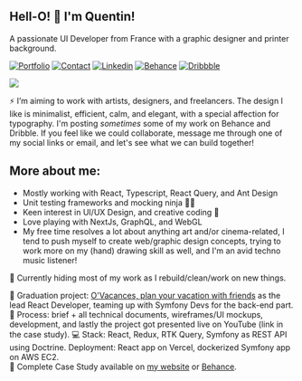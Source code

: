 ## Hell-O! 🤟 I'm Quentin!

A passionate UI Developer from France with a graphic designer and printer background.

[![Portfolio](https://img.shields.io/badge/-Portfolio-0d0d0d)](https://quentinbrohan.fr)
[![Contact](https://img.shields.io/badge/-Contact-1d1d1d)](https://quentinbrohan.fr/contact)
[![Linkedin](https://img.shields.io/badge/LinkedIn-0077B5?style=flat-square&logo=linkedin&logoColor=white)](https://www.linkedin.com/in/quentinbrohan/)
[![Behance](https://img.shields.io/badge/-Behance-blue?style=flat-square&logo=behance&logoColor=white
)](https://www.behance.net/quentinbrohan)
[![Dribbble](https://img.shields.io/badge/Dribbble-EA4C89?style=flat-square&logo=dribbble&logoColor=white
)](https://dribbble.com/quentinbrohan)

<a href="mailto:brohan.quentin@gmail.com"><img src="https://img.shields.io/badge/Mail-%23DD0031.svg?&logo=gmail&logoColor=white"/></a>

⚡ I’m aiming to work with artists, designers, and freelancers. The design I like is minimalist, efficient, calm, and elegant, with a special affection for typography.
I'm posting  _sometimes_ some of my work on Behance and Dribble. If you feel like we could collaborate, message me through one of my social links or email, and let's see what we can build together!

## More about me:
- Mostly working with React, Typescript, React Query, and Ant Design
- Unit testing frameworks and mocking ninja 🐱‍👤
- Keen interest in UI/UX Design, and creative coding 🔮
- Love playing with NextJs, GraphQL, and WebGL
- My free time resolves a lot about anything art and/or cinema-related, I tend to push myself to create web/graphic design concepts, trying to work more on my (hand) drawing skill as well, and I'm an avid techno music listener!

🔧 Currently hiding most of my work as I rebuild/clean/work on new things.

📌 Graduation project: [O'Vacances, plan your vacation with friends](https://github.com/quentinbrohan/o-vacances) as the lead React Developer, teaming up with Symfony Devs for the back-end part.\
📓 Process: brief + all technical documents, wireframes/UI mockups, development, and lastly the project got presented live on YouTube (link in the case study).
💻 Stack: React, Redux, RTK Query, Symfony as REST API using Doctrine. Deployment: React app on Vercel, dockerized Symfony app on AWS EC2.\
🤘 Complete Case Study available on [my website](https://v1.quentinbrohan.fr/project/o-vacances/) or [Behance](https://www.behance.net/gallery/130270567/OVacances-Web-App).
